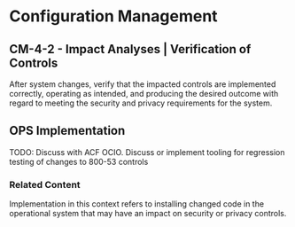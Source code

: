 # Configuration Management
## CM-4-2 - Impact Analyses | Verification of Controls

After system changes, verify that the impacted controls are implemented correctly, operating as intended, and producing the desired outcome with regard to meeting the security and privacy requirements for the system.

## OPS Implementation

TODO: Discuss with ACF OCIO. Discuss or implement tooling for regression testing of changes to 800-53 controls

### Related Content
Implementation in this context refers to installing changed code in the operational system that may have an impact on security or privacy controls.
